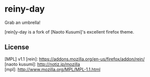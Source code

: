 reiny-day
=========
Grab an umbrella!

[rein]y-day is a fork of [Naoto Kusumi]'s excellent firefox theme.

License
-

[MPL] v1.1
  [rein]: https://addons.mozilla.org/en-us/firefox/addon/rein/
  [naoto kusumi]: http://notiz.jp/mozilla  
  [mpl]: http://www.mozilla.org/MPL/MPL-1.1.html
